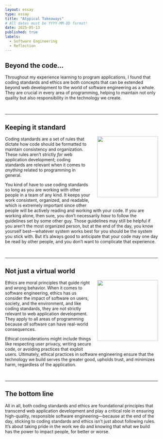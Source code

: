 ```yaml
---
layout: essay
type: essay
title: "Atypical Takeaways"
# All dates must be YYYY-MM-DD format!
date: 2025-05-13
published: true
labels:
  - Software Engineering
  - Reflection
---
```


## Beyond the code...

Throughout my experience learning to program applications, I found that coding standards and ethics are both concepts that can be extended beyond web development to the world of software engineering as a whole. They are crucial in every area of programming, helping to maintain not only quality but also responsibility in the technology we create.

<br>
<hr>

## Keeping it standard

<img height="200px" class="rounded" style="float: right; margin-left: 20px; margin-bottom: 20px;" src="https://res.cloudinary.com/jerrick/image/upload/c_scale,f_jpg,q_auto/a3e47wjih6jh8ilxwxcz.jpg">

Coding standards are a set of rules that dictate how code should be formatted to maintain consistency and organization. These rules aren’t strictly _for_ web application development; coding standards are relevant when it comes to _anything_ related to programming in general.

You kind of have to use coding standards so long as you are working with other people in a team of any kind. It keeps your work consistent, organized, and readable, which is extremely important since other people will be actively reading and working with your code. If you are working alone, then sure, you don’t necessarily _have_ to follow the guidelines set by some other guy. Those guidelines may still be helpful if you aren’t the most organized person, but at the end of the day, you know yourself best—whatever system works best for you should be the system you stick with. But it’s always good to anticipate that your code may one day be read by other people, and you don’t want to complicate that experience.
  
<br>
<hr>

## Not just a virtual world

<img height="200px" class="rounded" style="float: right; margin-left: 20px; margin-bottom: 20px;" src="https://thumbs.dreamstime.com/b/cat-conscience-good-angel-kitty-bad-devil-which-will-choose-poor-trying-to-decide-whether-be-well-behaved-cause-145449979.jpg">

Ethics are moral principles that guide right and wrong behavior. When it comes to software engineering, ethics has us consider the impact of software on users, society, and the environment, and like coding standards, they are not strictly relevant to web application development. They apply to all areas of programming because _all_ software can have real-world consequences.

Ethical considerations might include things like respecting user privacy, writing secure code, or avoiding practices that exploit users. Ultimately, ethical practices in software engineering ensure that the technology we build serves the greater good, upholds trust, and minimizes harm, regardless of the application.

<br>
<hr>

## The bottom line

All in all, both coding standards and ethics are foundational principles that transcend web application development and play a critical role in ensuring high-quality, responsible software engineering—because at the end of the day, sticking to coding standards and ethics isn’t just about following rules. It’s about taking pride in the work we do and knowing that what we build has the power to impact people, for better or worse.
